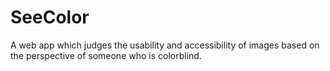 # SeeColor
A web app which judges the usability and accessibility of images based on the perspective of someone who is colorblind.
